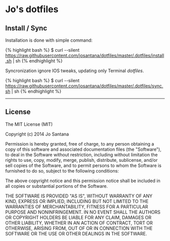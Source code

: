 Jo's dotfiles
========

## Install / Sync

Installation is done with simple command:

{% highlight bash %}
$ curl --silent https://raw.githubusercontent.com/josantana/dotfiles/master/.dotfiles/install.sh | sh
{% endhighlight %}

Syncronization ignore IOS tweaks, updating only Terminal *dotfiles*.

{% highlight bash %}
$ curl --silent https://raw.githubusercontent.com/josantana/dotfiles/master/.dotfiles/sync.sh | sh
{% endhighlight %}

---

## License

The MIT License (MIT)

Copyright (c) 2014 Jo Santana

Permission is hereby granted, free of charge, to any person obtaining a copy
of this software and associated documentation files (the "Software"), to deal
in the Software without restriction, including without limitation the rights
to use, copy, modify, merge, publish, distribute, sublicense, and/or sell
copies of the Software, and to permit persons to whom the Software is
furnished to do so, subject to the following conditions:

The above copyright notice and this permission notice shall be included in all
copies or substantial portions of the Software.

THE SOFTWARE IS PROVIDED "AS IS", WITHOUT WARRANTY OF ANY KIND, EXPRESS OR
IMPLIED, INCLUDING BUT NOT LIMITED TO THE WARRANTIES OF MERCHANTABILITY,
FITNESS FOR A PARTICULAR PURPOSE AND NONINFRINGEMENT. IN NO EVENT SHALL THE
AUTHORS OR COPYRIGHT HOLDERS BE LIABLE FOR ANY CLAIM, DAMAGES OR OTHER
LIABILITY, WHETHER IN AN ACTION OF CONTRACT, TORT OR OTHERWISE, ARISING FROM,
OUT OF OR IN CONNECTION WITH THE SOFTWARE OR THE USE OR OTHER DEALINGS IN THE
SOFTWARE.
